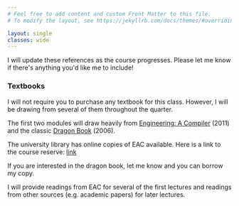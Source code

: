 ```yaml
---
# Feel free to add content and custom Front Matter to this file.
# To modify the layout, see https://jekyllrb.com/docs/themes/#overriding-theme-defaults

layout: single
classes: wide
---
```


I will update these references as the course progresses. Please let me know if there's anything you'd like me to include!


### Textbooks

I will not require you to purchase any textbook for this class. However, I will be drawing from several of them throughout the quarter.

The first two modules will draw heavily from [Engineering: A Compiler](https://www.amazon.com/Engineering-Compiler-Keith-Cooper/dp/012088478X) (2011) and the classic [Dragon Book](https://www.amazon.com/Compilers-Principles-Techniques-Tools-2nd/dp/0321486811#ace-g6796040015) (2006).

The university library has online copies of EAC available. Here is a link to the course reserve: [link](https://ucsc.primo.exlibrisgroup.com/permalink/01CDL_SCR_INST/epaiir/alma991025089207404876)

If you are interested in the dragon book, let me know and you can borrow my copy.

I will provide readings from EAC for several of the first lectures and readings from other sources (e.g. academic papers) for later lectures.
